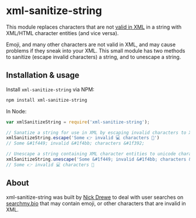 # xml-sanitize-string
This module replaces characters that are not [valid in XML](https://www.w3.org/TR/xml11/#charsets) in a string with XML/HTML character entities (and vice versa).

Emoji, and many other characters are not valid in XML, and may cause problems if they sneak into your XML. This small module has two methods to sanitize (escape invalid characters) a string, and to unescape a string.

## Installation & usage
Install `xml-sanitize-string` via NPM:
```sh
npm install xml-sanitize-string
```
In Node:
```js
var xmlSanitizeString = require('xml-sanitize-string');

// Sanatize a string for use in XML by escaping invalid characters to XML character entities.
xmlSanitizeString.escape('Some 👉 invalid 💻 characters 🎒')
// Some &#1f449; invalid &#1f4bb; characters &#1f392;

// Unescape a string containing XML character entities to unicode characters
xmlSanitizeString.unescape('Some &#1f449; invalid &#1f4bb; characters &#1f392;')
// Some 👉 invalid 💻 characters 🎒
```

## About
xml-sanitize-string was built by [Nick Drewe](https://www.twitter.com/nickdrewe) to deal with user searches on [searchmy.bio](https://www.searchmy.bio) that may contain emoji, or other characters that are invalid in XML.
